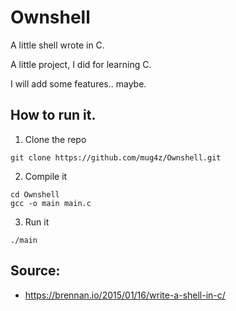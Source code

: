 # Ownshell
A little shell wrote in C.

A little project, I did for learning C.

I will add some features.. maybe.

## How to run it.
1. Clone the repo 

```
git clone https://github.com/mug4z/Ownshell.git
```

2. Compile it

```
cd Ownshell
gcc -o main main.c
```

3. Run it
```
./main
```




## Source: 
- https://brennan.io/2015/01/16/write-a-shell-in-c/
